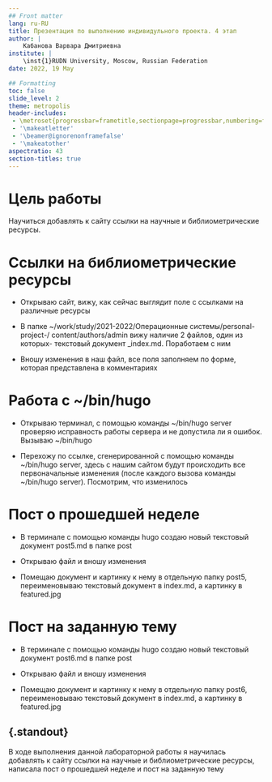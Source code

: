 ```yaml
---
## Front matter
lang: ru-RU
title: Презентация по выполнению индивидульного проекта. 4 этап
author: |
	Кабанова Варвара Дмитриевна
institute: |
	\inst{1}RUDN University, Moscow, Russian Federation
date: 2022, 19 May

## Formatting
toc: false
slide_level: 2
theme: metropolis
header-includes: 
 - \metroset{progressbar=frametitle,sectionpage=progressbar,numbering=fraction}
 - '\makeatletter'
 - '\beamer@ignorenonframefalse'
 - '\makeatother'
aspectratio: 43
section-titles: true
---
```


# Цель работы

Научиться добавлять к сайту ссылки на научные и библиометрические ресурсы.

# Ссылки на библиометрические ресурсы

- Открываю сайт, вижу, как сейчас выглядит поле с ссылками на различные ресурсы

- В папке ~/work/study/2021-2022/Операционные системы/personal-project-/
content/authors/admin вижу наличие 2 файлов, один из которых- текстовый документ _index.md. Поработаем с ним 

- Вношу изменения в наш файл, все поля заполняем по форме, которая представлена в комментариях 

# Работа с ~/bin/hugo

- Открываю терминал, с помощью команды ~/bin/hugo server проверяю исправность работы сервера и не допустила ли я ошибок. Вызываю ~/bin/hugo 

- Перехожу по ссылке, сгенерированной с помощью команды ~/bin/hugo server, здесь с нашим сайтом будут происходить все первоначальные изменения (после каждого вызова команды ~/bin/hugo server). Посмотрим, что изменилось 

# Пост о прошедшей неделе

- В терминале с помощью команды hugo создаю новый текстовый документ post5.md в папке post 

- Открываю файл и вношу изменения 

- Помещаю документ и картинку к нему в отдельную папку post5, переименовываю текстовый документ в index.md, а картинку в featured.jpg 

# Пост на заданную тему

- В терминале с помощью команды hugo создаю новый текстовый документ post6.md в папке post 

- Открываю файл и вношу изменения

- Помещаю документ и картинку к нему в отдельную папку post6, переименовываю текстовый документ в index.md, а картинку в featured.jpg 

## {.standout}

В ходе выполнения данной лабораторной работы я научилась добавлять к сайту ссылки на научные и библиометрические ресурсы, написала пост о прошедшей неделе и пост на заданную тему

